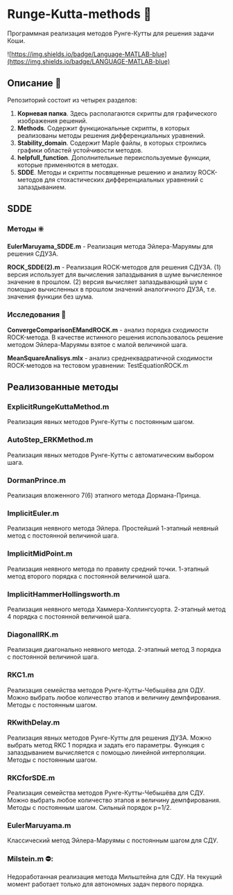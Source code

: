 # Runge-Kutta-methods :microscope:
Программная реализация методов Рунге-Кутты для решения задачи Коши.

![https://img.shields.io/badge/Language-MATLAB-blue](https://img.shields.io/badge/LANGUAGE-MATLAB-blue)
## Описание :scroll:
Репозиторий состоит из четырех разделов:
  1. **Корневая папка**. Здесь располагаются скрипты для графического изображения решений.
  2. **Methods**. Содержит функциональные скрипты, в которых реализованы методы решения дифференциальных уравнений.
  3. **Stability_domain**. Содержит Maple файлы, в которых строились графики областей устойчивости методов.
  4. **helpfull_function**. Дополнительные переиспользуемые функции, которые применяются в методах. 
  5. **SDDE**. Методы и скрипты посвященные решению и анализу ROCK-методов для стохастических дифференциальных уравнений с запаздыванием.
## SDDE 
### Методы :sparkle:
**EulerMaruyama_SDDE.m** - Реализация метода Эйлера-Маруямы для решения СДУЗА.

**ROCK_SDDE(2).m** - Реализация ROCK-методов для решения СДУЗА. (1) версия использует для вычисления запаздывания в шуме вычисленное значение в прошлом. (2) версия вычисляет запаздывающий шум с помощью вычисленных в прошлом значений аналогичного ДУЗА, т.е. значения функции без шума.
### Исследования :mag_right:
**ConvergeComparisonEMandROCK.m** - анализ порядка сходимости ROCK-метода. В качестве истинного решения использовалось решение методом Эйлера-Маруямы взятое с малой величиной шага.

**MeanSquareAnalisys.mlx** - анализ среднеквадратичной сходимости ROCK-методов на тестовом уравнении: TestEquationROCK.m
## Реализованные методы
### ExplicitRungeKuttaMethod.m
Реализация явных методов Рунге-Кутты с постоянным шагом.
### AutoStep_ERKMethod.m
Реализация явных методов Рунге-Кутты с автоматическим выбором шага. 
### DormanPrince.m
Реализация вложенного 7(6) этапного метода Дормана-Принца.
### ImplicitEuler.m
Реализация неявного метода Эйлера. Простейший 1-этапный неявный метод с постоянной величиной шага.
### ImplicitMidPoint.m
Реализация неявного метода по правилу средний точки. 1-этапный метод второго порядка с постоянной величиной шага.
### ImplicitHammerHollingsworth.m
Реализация неявного метода  Хаммера-Холлингсуорта. 2-этапный метод 4 порядка с постоянной величиной шага.
### DiagonalIRK.m
Реализация диагонально неявного метода. 2-этапный метод 3 порядка с постоянной величиной шага.
### RKC1.m
Реализация семейства методов Рунге-Кутты-Чебышёва для ОДУ. Можно выбрать любое количество этапов и величину демпфирования. Методы с постоянным шагом.
### RKwithDelay.m
Реализация явных методов Рунге-Кутты для решения ДУЗА. Можно выбрать метод RKC 1 порядка и задать его параметры. Функция с запаздыванием вычисляется с помощью линейной интерполяции. Методы с постоянным шагом.
### RKCforSDE.m
Реализация семейства методов Рунге-Кутты-Чебышёва для СДУ. Можно выбрать любое количество этапов и величину демпфирования. Методы с постоянным шагом. Сильный порядок p=1/2.
### EulerMaruyama.m
Классический метод Эйлера-Маруямы с постоянным шагом для СДУ.
### Milstein.m ⛔:
Недоработанная реализация метода Мильштейна для СДУ. На текущий момент работает только для автономных задач первого порядка.
